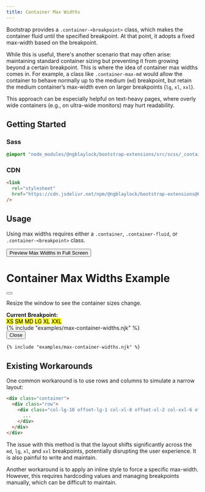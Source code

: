```yaml
---
title: Container Max Widths
---
```


Bootstrap provides a `.container-<breakpoint>` class, which makes the container fluid until the specified breakpoint. At that point, it adopts a fixed max-width based on the breakpoint.

While this is useful, there's another scenario that may often arise: maintaining standard container sizing but preventing it from growing beyond a certain breakpoint. This is where the idea of container max widths comes in. For example, a class like `.container-max-md` would allow the container to behave normally up to the medium (`md`) breakpoint, but retain the medium container’s max-width even on larger breakpoints (`lg`, `xl`, `xxl`).

This approach can be especially helpful on text-heavy pages, where overly wide containers (e.g., on ultra-wide monitors) may hurt readability.

## Getting Started

### Sass

```scss
@import "node_modules/@ngblaylock/bootstrap-extensions/src/scss/_container-max-widths.scss";
```

### CDN

```html
<link
  rel="stylesheet"
  href="https://cdn.jsdelivr.net/npm/@ngblaylock/bootstrap-extensions@0.2.0/dist/css/container-max-widths.min.css"
/>
```

## Usage

Using max widths requires either a `.container`, `.container-fluid`, or `.container-<breakpoint>` class.

<!-- Button trigger modal -->
<button type="button" class="btn btn-primary" data-bs-toggle="modal" data-bs-target="#exampleModal">
  Preview Max Widths in Full Screen
</button>

<!-- Modal -->
<div class="modal fade" id="exampleModal" tabindex="-1" aria-labelledby="exampleModalLabel" aria-hidden="true">
  <div class="modal-dialog modal-fullscreen">
    <div class="modal-content">
      <div class="modal-header">
        <h1 class="modal-title fs-5" id="exampleModalLabel">Container Max Widths Example</h1>
        <button type="button" class="btn-close" data-bs-dismiss="modal" aria-label="Close"></button>
      </div>
      <div class="modal-body p-0 text-bg-secondary">
      <div class="vstack gap-3 text-center">
        <div>
          <p class="p-3 mb-0">Resize the window to see the container sizes change.</p>
          <div class="p-3"><strong>Current Breakpoint:</strong>
            <div class="lead">
              <mark class="d-sm-none">XS</mark>
              <mark class="d-none d-sm-inline d-md-none">SM</mark>
              <mark class="d-none d-md-inline d-lg-none">MD</mark>
              <mark class="d-none d-lg-inline d-xl-none">LG</mark>
              <mark class="d-none d-xl-inline d-xxl-none">XL</mark>
              <mark class="d-none d-xxl-inline">XXL</mark>
            </div>
          </div>
        </div>
        {% include "examples/max-container-widths.njk" %}
        </div>
      </div>
      <div class="modal-footer">
        <button type="button" class="btn btn-secondary" data-bs-dismiss="modal">Close</button>
      </div>
    </div>
  </div>
</div>

```html
{% include "examples/max-container-widths.njk" %}
```

## Existing Workarounds

One common workaround is to use rows and columns to simulate a narrow layout:

<!-- prettier-ignore-->
```html
<div class="container">
  <div class="row">
    <div class="col-lg-10 offset-lg-1 col-xl-8 offset-xl-2 col-xxl-6 offset-xxl-3">
      ...
    </div>
  </div>
</div>
```

The issue with this method is that the layout shifts significantly across the `md`, `lg`, `xl`, and `xxl` breakpoints, potentially disrupting the user experience. It is also painful to write and maintain.

Another workaround is to apply an inline style to force a specific max-width. However, this requires hardcoding values and managing breakpoints manually, which can be difficult to maintain.
